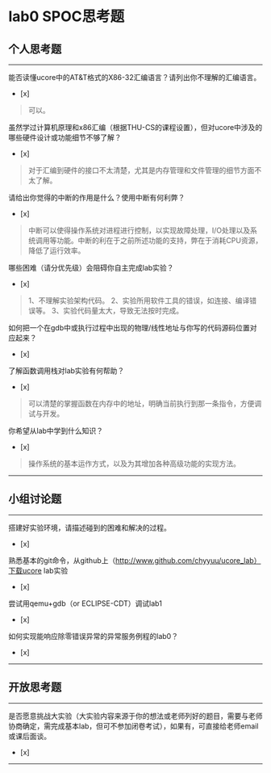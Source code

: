 # lab0 SPOC思考题

## 个人思考题

---

能否读懂ucore中的AT&T格式的X86-32汇编语言？请列出你不理解的汇编语言。
- [x]  

>  可以。

虽然学过计算机原理和x86汇编（根据THU-CS的课程设置），但对ucore中涉及的哪些硬件设计或功能细节不够了解？
- [x]  

>   对于汇编到硬件的接口不太清楚，尤其是内存管理和文件管理的细节方面不太了解。

请给出你觉得的中断的作用是什么？使用中断有何利弊？
- [x]  

>   中断可以使得操作系统对进程进行控制，以实现故障处理，I/O处理以及系统调用等功能。中断的利在于之前所述功能的支持，弊在于消耗CPU资源，降低了运行效率。

哪些困难（请分优先级）会阻碍你自主完成lab实验？
- [x]  

>   1、不理解实验架构代码。
    2、实验所用软件工具的错误，如连接、编译错误等。
    3、实验代码量太大，导致无法按时完成。

如何把一个在gdb中或执行过程中出现的物理/线性地址与你写的代码源码位置对应起来？
- [x]  

>   

了解函数调用栈对lab实验有何帮助？
- [x]  

>   可以清楚的掌握函数在内存中的地址，明确当前执行到那一条指令，方便调试与开发。

你希望从lab中学到什么知识？
- [x]  

>   操作系统的基本运作方式，以及为其增加各种高级功能的实现方法。

---

## 小组讨论题

---

搭建好实验环境，请描述碰到的困难和解决的过程。
- [x]  

> 

熟悉基本的git命令，从github上（http://www.github.com/chyyuu/ucore_lab）下载ucore lab实验
- [x]  

> 

尝试用qemu+gdb（or ECLIPSE-CDT）调试lab1
- [x]  

> 

如何实现能响应除零错误异常的异常服务例程的lab0？
- [x]  

> 

---

## 开放思考题

---

是否愿意挑战大实验（大实验内容来源于你的想法或老师列好的题目，需要与老师协商确定，需完成基本lab，但可不参加闭卷考试），如果有，可直接给老师email或课后面谈。
- [x]  

>  

---
